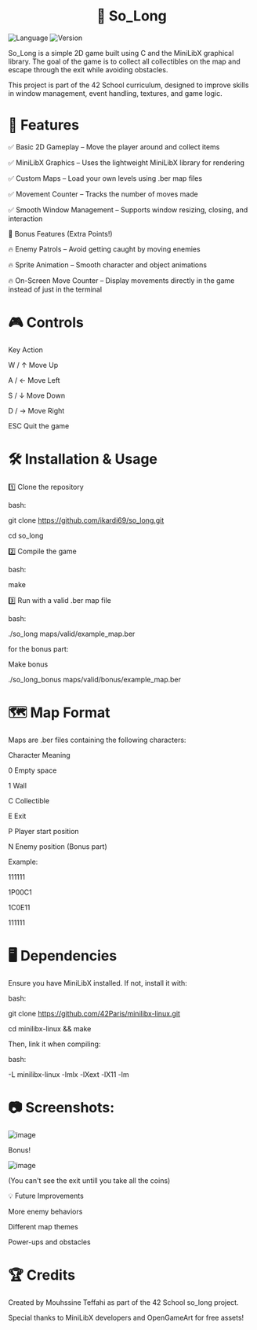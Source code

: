 <h1 align="center">🐬 So_Long</h1>

![Language](https://img.shields.io/badge/language-C-blue)
![Version](https://img.shields.io/badge/version-16.3-orange)


So_Long is a simple 2D game built using C and the MiniLibX graphical library. The goal of the game is to collect all collectibles on the map and escape through the exit while avoiding obstacles.

This project is part of the 42 School curriculum, designed to improve skills in window management, event handling, textures, and game logic.


<p align="center">
  <h1>📌 Features</h1>
</p>



✅ Basic 2D Gameplay – Move the player around and collect items

✅ MiniLibX Graphics – Uses the lightweight MiniLibX library for rendering

✅ Custom Maps – Load your own levels using .ber map files

✅ Movement Counter – Tracks the number of moves made

✅ Smooth Window Management – Supports window resizing, closing, and interaction

🎯 Bonus Features (Extra Points!)

🔥 Enemy Patrols – Avoid getting caught by moving enemies

🔥 Sprite Animation – Smooth character and object animations

🔥 On-Screen Move Counter – Display movements directly in the game instead of just in the terminal

<p align="center">
  <h1>🎮 Controls</h1>
</p>

Key	Action

W / ↑	Move Up

A / ←	Move Left

S / ↓	Move Down

D / →	Move Right

ESC	Quit the game

<p align="center">
  <h1>🛠 Installation & Usage</h1>
</p>

1️⃣ Clone the repository


bash:

git clone https://github.com/ikardi69/so_long.git

cd so_long

2️⃣ Compile the game

bash:

make

3️⃣ Run with a valid .ber map file

bash:

./so_long maps/valid/example_map.ber

for the bonus part:

Make bonus

./so_long_bonus maps/valid/bonus/example_map.ber

<p align="center">
  <h1>🗺 Map Format</h1>
</p>

Maps are .ber files containing the following characters:

Character	Meaning

0	Empty space

1	Wall

C	Collectible

E	Exit

P	Player start position

N Enemy position (Bonus part)

Example:

111111

1P00C1

1C0E11

111111


<p align="center">
  <h1>🖥 Dependencies</h1>
</p>

Ensure you have MiniLibX installed. If not, install it with:

bash:

git clone https://github.com/42Paris/minilibx-linux.git

cd minilibx-linux && make

Then, link it when compiling:


bash:

-L minilibx-linux -lmlx -lXext -lX11 -lm

<p align="center">
  <h1>📷 Screenshots:</h1>
</p>


![image](https://github.com/user-attachments/assets/fd1bf932-79f0-48b4-8208-41fc34ff221c)

Bonus!

![image](https://github.com/user-attachments/assets/1567d5fe-ea4e-46bf-be81-ab3fb946c190)

(You can't see the exit untill you take all the coins)


💡 Future Improvements

More enemy behaviors

Different map themes

Power-ups and obstacles

<p align="center">
  <h1>🏆 Credits</h1>
</p>

Created by Mouhssine Teffahi as part of the 42 School so_long project.

Special thanks to MiniLibX developers and OpenGameArt for free assets!

